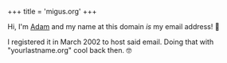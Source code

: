 +++
title = 'migus.org'
+++

Hi, I'm [Adam](adam) and my name at this domain _is_ my email address! :email:

I registered it in March 2002 to host said email.
Doing that with "yourlastname.org" cool back then. :nerd_face:
